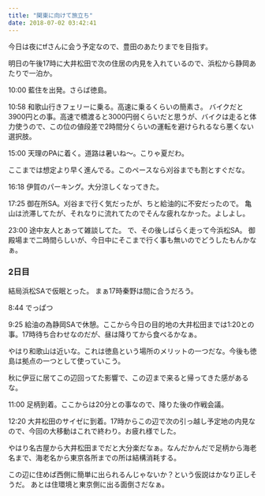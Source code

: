 ```yaml
---
title: "関東に向けて旅立ち"
date: 2018-07-02 03:42:41
---
```


今日は夜にtfさんに会う予定なので、豊田のあたりまでを目指す。

明日の午後17時に大井松田で次の住居の内見を入れているので、浜松から静岡あたりで一泊か。

10:00 藍住を出発。さらば徳島。

10:58 和歌山行きフェリーに乗る。高速に乗るくらいの簡素さ。
バイクだと3900円との事。高速で橋渡ると3000円弱くらいだと思うが、バイクは走ると体力使うので、この位の値段差で2時間分くらいの運転を避けられるなら悪くない選択肢。

15:00 天理のPAに着く。道路は暑いね〜。こりゃ夏だわ。

ここまでは想定より早く進んでる。このペースなら刈谷までも割とすぐだな。

16:18 伊賀のパーキング。大分涼しくなってきた。

17:25 御在所SA。刈谷まで行く気だったが、ちと給油的に不安だったので。
亀山は渋滞してたが、それなりに流れてたのでそんな疲れなかった。よしよし。

23:00 途中友人とあって雑談してた。
で、その後しばらく走って今浜松SA。
御殿場まで二時間らしいが、今日中にそこまで行く事も無いのでどうしたもんかなぁ。

### 2日目

結局浜松SAで仮眠とった。
まぁ17時秦野は間に合うだろう。

8:44 でっぱつ

9:25 給油の為静岡SAで休憩。ここから今日の目的地の大井松田までは1:20との事。17時待ち合わせなのだが、昼は降りてから食べるかなぁ。

やはり和歌山は近いな。これは徳島という場所のメリットの一つだな。今後も徳島は拠点の一つとして使っていこう。

秋に伊豆に居てこの辺回ってた影響で、この辺まで来ると帰ってきた感があるな。

11:00 足柄到着。ここからは20分との事なので、降りた後の作戦会議。

12:20 大井松田のサイゼに到着。17時からこの辺で次の引っ越し予定地の内見なので、今回の大移動はこれで終わり。お疲れ様でした。

やはり名古屋から大井松田までだと大分楽だなぁ。なんだかんだで足柄から海老名まで、海老名から東京各所までの所は結構消耗する。

この辺に住めば西側に簡単に出られるんじゃないか？という仮説はかなり正しそうだ。
あとは住環境と東京側に出る面倒さだなぁ。
